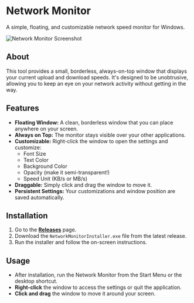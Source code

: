 # Network Monitor

A simple, floating, and customizable network speed monitor for Windows.

![Network Monitor Screenshot](https://i.imgur.com/YOUR_SCREENSHOT_URL.png)  <!-- You can replace this with a real screenshot later -->

## About

This tool provides a small, borderless, always-on-top window that displays your current upload and download speeds. It's designed to be unobtrusive, allowing you to keep an eye on your network activity without getting in the way.

## Features

- **Floating Window:** A clean, borderless window that you can place anywhere on your screen.
- **Always on Top:** The monitor stays visible over your other applications.
- **Customizable:** Right-click the window to open the settings and customize:
    - Font Size
    - Text Color
    - Background Color
    - Opacity (make it semi-transparent!)
    - Speed Unit (KB/s or MB/s)
- **Draggable:** Simply click and drag the window to move it.
- **Persistent Settings:** Your customizations and window position are saved automatically.

## Installation

1.  Go to the [**Releases**](https://github.com/essopsp/NetworkMonitor/releases) page.
2.  Download the `NetworkMonitorInstaller.exe` file from the latest release.
3.  Run the installer and follow the on-screen instructions.

## Usage

- After installation, run the Network Monitor from the Start Menu or the desktop shortcut.
- **Right-click** the window to access the settings or quit the application.
- **Click and drag** the window to move it around your screen.
